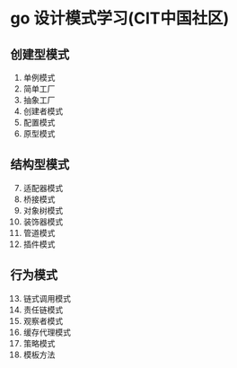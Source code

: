 # go 设计模式学习(CIT中国社区)

## 创建型模式
1. 单例模式
2. 简单工厂
3. 抽象工厂
4. 创建者模式
5. 配置模式
6. 原型模式
## 结构型模式
7. 适配器模式
8. 桥接模式
9. 对象树模式
10. 装饰器模式
11. 管道模式
12. 插件模式
## 行为模式
13. 链式调用模式
14. 责任链模式
15. 观察者模式
16. 缓存代理模式
17. 策略模式
18. 模板方法
